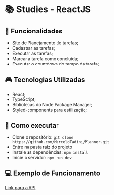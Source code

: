 # :books: Studies - ReactJS


## :mag_right: Funcionalidades 
* Site de Planejamento de tarefas;
* Cadastrar as tarefas;
* Executar as tarefas;
* Marcar a tarefa como concluída;
* Executar o countdown do tempo da tarefa;

##  :video_game: Tecnologias Utilizadas 
* React;
* TypeScript;
* Bibliotecas do Node Package Manager;
* Styled-components para estilização;

## :rocket: Como executar 
* Clone o repositório:
```` git clone https://github.com/MarceloTadini/Planner.git ````
* Entre na pasta raíz do projeto
* Instale as dependências: ```` npm install ````
* Inicie o servidor: ```` npm run dev ````

## :computer: Exemplo de Funcionamento
[Link para a API](https://github.com/MarceloTadini/PlannerAPI)
